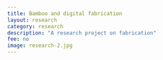```yaml
---
title: Bamboo and digital fabrication
layout: research
category: research
description: "A research project on fabrication"
fee: no
image: research-2.jpg
---
```

